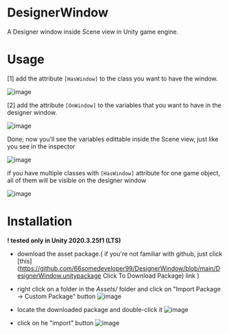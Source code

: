 # DesignerWindow
A Designer window inside Scene view in Unity game engine.

# Usage
[1] add the attribute `[HasWindow]` to the class you want to have the window.

![image](https://user-images.githubusercontent.com/72737724/153036859-6f75211d-f9f7-4c07-80e2-95af6db38a1e.png)

[2] add the attribute `[OnWindow]` to the variables that you want to have in the designer window.

![image](https://user-images.githubusercontent.com/72737724/153037044-1b047ef9-4c7d-4d21-98c8-87ccfd63b3aa.png)

Done; now you'll see the variables edittable inside the Scene view, just like you see in the inspector

![image](https://user-images.githubusercontent.com/72737724/153037398-1322a67f-3133-471e-b384-bf31748735eb.png)

if you have multiple classes with `[HasWindow]` attribute for one game object, all of them will be visible on the designer window

![image](https://user-images.githubusercontent.com/72737724/153037771-0bfe886e-2024-4c8c-a9a6-d862b56c03f2.png)

# Installation
**! tested only in Unity 2020.3.25f1 (LTS)**
- download the asset package.( if you're not familiar with github, just click [this](https://github.com/66somedeveloper99/DesignerWindow/blob/main/DesignerWindow.unitypackage Click To Download Package) link )
- right click on a folder in the *Assets/* folder and click on "Import Package -> Custom Package" button
![image](https://user-images.githubusercontent.com/72737724/153041340-c7252a67-c1b9-4b16-b4a2-891eaea97eab.png)

- locate the downloaded package and double-click it
![image](https://user-images.githubusercontent.com/72737724/153040138-7b4a4197-e62e-4000-b3ad-23e3416248f2.png)

- click on he "import" button
![image](https://user-images.githubusercontent.com/72737724/153041072-b8374647-91cf-4144-9d37-181a67480372.png)
